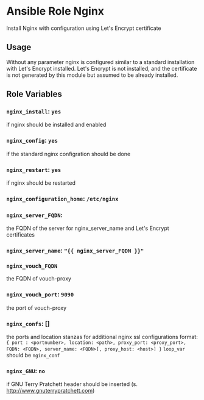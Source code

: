 # Ansible Role Nginx
Install Nginx with configuration using Let's Encrypt certificate

## Usage
Without any parameter nginx is configured similar to a standard installation 
with Let's Encrypt installed.
Let's Encrypt is not installed, 
and the certificate is not generated by this module but assumed to be already installed.

## Role Variables

### `nginx_install`: `yes`

if nginx should be installed and enabled

### `nginx_config`: `yes`

if the standard nginx configration should be done

### `nginx_restart`: `yes`

if nginx should be restarted

### `nginx_configuration_home`: `/etc/nginx`

### `nginx_server_FQDN`:

the FQDN of the server for nginx_server_name and Let's Encrypt certificates

### `nginx_server_name`: `"{{ nginx_server_FQDN }}"`

### `nginx_vouch_FQDN`

the FQDN of vouch-proxy

### `nginx_vouch_port`: `9090`

the port of vouch-proxy

### `nginx_confs`: []

the ports and location stanzas for additional nginx ssl configurations
format: `{ port : <portnumber>, location: <path>, proxy_port: <proxy_port>, FQDN: <FQDN>, server_name: <FQDN>[, proxy_host: <host>] }`
`loop_var` should be `nginx_conf`

### `nginx_GNU`: `no`

if GNU Terry Pratchett header should be inserted (s. http://www.gnuterrypratchett.com)
